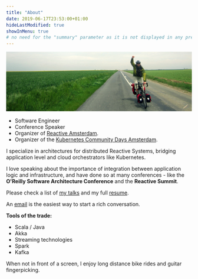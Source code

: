 ```yaml
---
title: "About"
date: 2019-06-17T23:53:00+01:00
hideLastModified: true
showInMenu: true
# no need for the "summary" parameter as it is not displayed in any previews
---
```


![Cycling](amsterdam-paris-bike.jpg)

* Software Engineer
* Conference Speaker
* Organizer of [Reactive Amsterdam](http://www.meetup.com/Reactive-Amsterdam/).
* Organizer of the [Kubernetes Community Days Amsterdam](https://cloudnative.amsterdam/).

I specialize in architectures for distributed Reactive Systems, bridging application level and cloud orchestrators like Kubernetes.

I love speaking about the importance of integration between application logic and infrastructure, and have done so at many conferences - like the **O'Reilly Software Architecture Conference** and the **Reactive Summit**. 

Please check a list of [my talks](http://ticofab.io/talks/) and my full [resume](https://ticofab.io/cv/fabio-tiriticco-resume.pdf).

An [email](mailto:fabio@ticofab.io) is the easiest way to start a rich conversation.

**Tools of the trade:**

* Scala / Java
* Akka
* Streaming technologies
* Spark
* Kafka

When not in front of a screen, I enjoy long distance bike rides and guitar fingerpicking.



